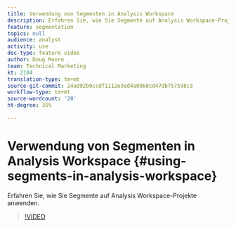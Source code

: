 ```yaml
---
title: Verwendung von Segmenten in Analysis Workspace
description: Erfahren Sie, wie Sie Segmente auf Analysis Workspace-Projekte anwenden.
feature: segmentation
topics: null
audience: analyst
activity: use
doc-type: feature video
author: Doug Moore
team: Technical Marketing
kt: 2104
translation-type: tm+mt
source-git-commit: 24ad92b0ccdf1112e3ed4a0968cd47db757598c3
workflow-type: tm+mt
source-wordcount: '28'
ht-degree: 35%

---
```



# Verwendung von Segmenten in Analysis Workspace {#using-segments-in-analysis-workspace}

Erfahren Sie, wie Sie Segmente auf Analysis Workspace-Projekte anwenden.

>[!VIDEO](https://video.tv.adobe.com/v/23977/?quality=12)